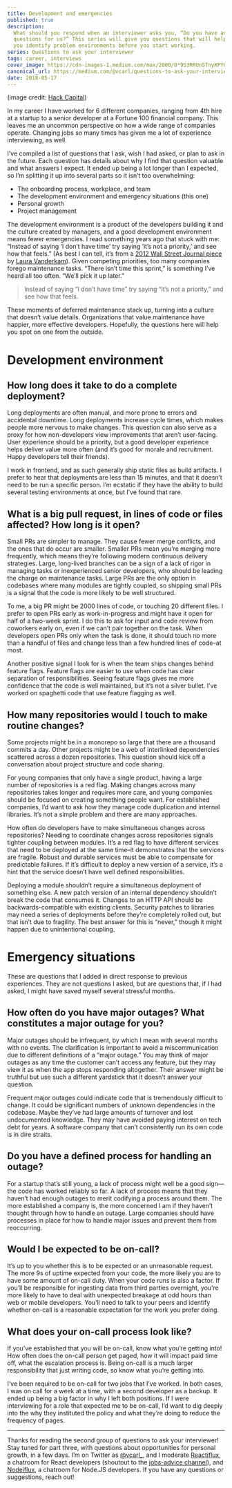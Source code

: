 ```yaml
---
title: Development and emergencies
published: true
description:
  What should you respond when an interviewer asks you, “Do you have any
  questions for us?” This series will give you questions that will help
  you identify problem environments before you start working.
series: Questions to ask your interviewer
tags: career, interviews
cover_image: https://cdn-images-1.medium.com/max/2000/0*9S3RRUnSTnyKPYHR.
canonical_url: https://medium.com/@vcarl/questions-to-ask-your-interviewer-development-and-emergencies-f7fbc4519e5b
date: 2018-05-17
---
```


(image credit: [Hack Capital](https://unsplash.com/@hackcapital))

In my career I have worked for 6 different companies, ranging from 4th
hire at a startup to a senior developer at a Fortune 100 financial
company. This leaves me an uncommon perspective on how a wide range of
companies operate. Changing jobs so many times has given me a lot of
experience interviewing, as well.

I’ve compiled a list of questions that I ask, wish I had asked, or plan
to ask in the future. Each question has details about why I find that
question valuable and what answers I expect. It ended up being a lot
longer than I expected, so I’m splitting it up into several parts so it
isn’t too overwhelming:

- The onboarding process, workplace, and team
- The development environment and emergency situations (this one)
- Personal growth
- Project management

The development environment is a product of the developers building it
and the culture created by managers, and a good development environment
means fewer emergencies. I read something years ago that stuck with me:
“Instead of saying ‘I don’t have time’ try saying ‘it’s not a priority,’
and see how that feels.” (As best I can tell, it’s from a
[2012 Wall Street Journal piece](https://www.wsj.com/articles/SB10001424052970203358704577237603853394654)
by [Laura Vanderkam](https://twitter.com/lvanderkam)). Given competing
priorities, too many companies forego maintenance tasks. “There isn’t
time this sprint,” is something I’ve heard all too often. “We’ll pick it
up later.”

> Instead of saying “I don’t have time” try saying “it’s not a
> priority,” and see how that feels.

These moments of deferred maintenance stack up, turning into a culture
that doesn’t value details. Organizations that value maintenance have
happier, more effective developers. Hopefully, the questions here will
help you spot on one from the outside.

# Development environment

## How long does it take to do a complete deployment?

Long deployments are often manual, and more prone to errors and
accidental downtime. Long deployments increase cycle times, which makes
people more nervous to make changes. This question can also serve as a
proxy for how non-developers view improvements that aren’t user-facing.
User experience should be a priority, but a good developer experience
helps deliver value more often (and it’s good for morale and
recruitment. Happy developers tell their friends).

I work in frontend, and as such generally ship static files as build
artifacts. I prefer to hear that deployments are less than 15 minutes,
and that it doesn’t need to be run a specific person. I’m ecstatic if
they have the ability to build several testing environments at once, but
I’ve found that rare.

## What is a big pull request, in lines of code or files affected? How long is it open?

Small PRs are simpler to manage. They cause fewer merge conflicts, and
the ones that do occur are smaller. Smaller PRs mean you’re merging more
frequently, which means they’re following modern continuous delivery
strategies. Large, long-lived branches can be a sign of a lack of rigor
in managing tasks or inexperienced senior developers, who should be
leading the charge on maintenance tasks. Large PRs are the only option
in codebases where many modules are tightly coupled, so shipping small
PRs is a signal that the code is more likely to be well structured.

To me, a big PR might be 2000 lines of code, or touching 20 different
files. I prefer to open PRs early as work-in-progress and might have it
open for half of a two-week sprint. I do this to ask for input and code
review from coworkers early on, even if we can’t pair together on the
task. When developers open PRs only when the task is done, it should
touch no more than a handful of files and change less than a few hundred
lines of code–at most.

Another positive signal I look for is when the team ships changes behind
feature flags. Feature flags are easier to use when code has clear
separation of responsibilities. Seeing feature flags gives me more
confidence that the code is well maintained, but it’s not a silver
bullet. I’ve worked on spaghetti code that use feature flagging as well.

## How many repositories would I touch to make routine changes?

Some projects might be in a monorepo so large that there are a thousand
commits a day. Other projects might be a web of interlinked dependencies
scattered across a dozen repositories. This question should kick off a
conversation about project structure and code sharing.

For young companies that only have a single product, having a large
number of repositories is a red flag. Making changes across many
repositories takes longer and requires more care, and young companies
should be focused on creating something people want. For established
companies, I’d want to ask how they manage code duplication and internal
libraries. It’s not a simple problem and there are many approaches.

How often do developers have to make simultaneous changes across
repositories? Needing to coordinate changes across repositories signals
tighter coupling between modules. It’s a red flag to have different
services that need to be deployed at the same time–it demonstrates that
the services are fragile. Robust and durable services must be able to
compensate for predictable failures. If it’s difficult to deploy a new
version of a service, it’s a hint that the service doesn’t have well
defined responsibilities.

Deploying a module shouldn’t require a simultaneous deployment of
something else. A new patch version of an internal dependency shouldn’t
break the code that consumes it. Changes to an HTTP API should be
backwards-compatible with existing clients. Security patches to
libraries may need a series of deployments before they’re completely
rolled out, but that isn’t due to fragility. The best answer for this is
“never,” though it might happen due to unintentional coupling.

# Emergency situations

These are questions that I added in direct response to previous
experiences. They are not questions I asked, but are questions that, if
I had asked, I might have saved myself several stressful months.

## How often do you have major outages? What constitutes a major outage for you?

Major outages should be infrequent, by which I mean with several months
with no events. The clarification is important to avoid a
miscommunication due to different definitions of a “major outage.” You
may think of major outages as any time the customer can’t access any
feature, but they may view it as when the app stops responding
altogether. Their answer might be truthful but use such a different
yardstick that it doesn’t answer your question.

Frequent major outages could indicate code that is tremendously
difficult to change. It could be significant numbers of unknown
dependencies in the codebase. Maybe they’ve had large amounts of
turnover and lost undocumented knowledge. They may have avoided paying
interest on tech debt for years. A software company that can’t
consistently run its own code is in dire straits.

## Do you have a defined process for handling an outage?

For a startup that’s still young, a lack of process might well be a good
sign—the code has worked reliably so far. A lack of process means that
they haven’t had enough outages to merit codifying a process around
them. The more established a company is, the more concerned I am if they
haven’t thought through how to handle an outage. Large companies should
have processes in place for how to handle major issues and prevent them
from reoccurring.

## Would I be expected to be on-call?

It’s up to you whether this is to be expected or an unreasonable
request. The more 9s of uptime expected from your code, the more likely
you are to have some amount of on-call duty. When your code runs is also
a factor. If you’ll be responsible for ingesting data from third parties
overnight, you’re more likely to have to deal with unexpected breakage
at odd hours than web or mobile developers. You’ll need to talk to your
peers and identify whether on-call is a reasonable expectation for the
work you prefer doing.

## What does your on-call process look like?

If you’ve established that you will be on-call, know what you’re getting
into! How often does the on-call person get paged, how it will impact
paid time off, what the escalation process is. Being on-call is a much
larger responsibility that just writing code, so know what you’re
getting into.

I’ve been required to be on-call for two jobs that I’ve worked. In both
cases, I was on call for a week at a time, with a second developer as a
backup. It ended up being a big factor in why I left both positions. If
I were interviewing for a role that expected me to be on-call, I’d want
to dig deeply into the why they instituted the policy and what they’re
doing to reduce the frequency of pages.

---

Thanks for reading the second group of questions to ask your
interviewer! Stay tuned for part three, with questions about
opportunities for personal growth, in a few days. I’m on Twitter as
[@vcarl\_](https://twitter.com/vcarl_), and I moderate
[Reactiflux](https://discord.gg/s6dJcJt), a chatroom for React
developers (shoutout to the
[jobs-advice channel](https://discord.gg/s6dJcJt)), and
[Nodeiflux](https://discordapp.com/invite/vUsrbjd), a chatroom for
Node.JS developers. If you have any questions or suggestions, reach out!
